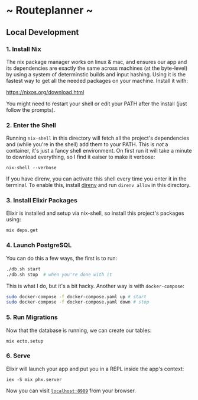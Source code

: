 # ~ Routeplanner ~

## Local Development

### 1. Install Nix

The nix package manager works on linux & mac, and ensures our app and its
dependencies are exactly the same across machines (at the byte-level) by using
a system of determinstic builds and input hashing. Using it is the fastest way
to get all the needed packages on your machine. Install it with:

https://nixos.org/download.html

You might need to restart your shell or edit your PATH after the install
(just follow the prompts).

### 2. Enter the Shell

Running `nix-shell` in this directory will fetch all the project's dependencies
and (while you're in the shell) add them to your PATH. This is _not_ a
container, it's just a fancy shell environment. On first run it will take a
minute to download everything, so I find it eaiser to make it verbose:

```
nix-shell --verbose
```

If you have direnv, you can activate this shell every time you enter it in
the terminal. To enable this, install [direnv](https://direnv.net/)
and run `direnv allow` in this directory.

### 3. Install Elixir Packages

Elixir is installed and setup via nix-shell, so install this project's
packages using:

```
mix deps.get
```

### 4. Launch PostgreSQL

You can do this a few ways, the first is to run:

```bash
./db.sh start
./db.sh stop  # when you're done with it
```

This is what I do, but it's a bit hacky. Another way is with `docker-compose`:

```bash
sudo docker-compose -f docker-compose.yaml up # start
sudo docker-compose -f docker-compose.yaml down # stop
```

### 5. Run Migrations

Now that the database is running, we can create our tables:

```
mix ecto.setup
```

### 6. Serve

Elixir will launch your app and put you in a REPL inside the app's context:

```
iex -S mix phx.server
```

Now you can visit [`localhost:8989`](http://localhost:8989) from your browser.

